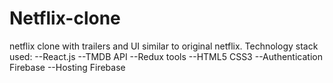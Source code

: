 # Netflix-clone
netflix clone with trailers and UI similar to original netflix.
Technology stack used:
--React.js
--TMDB API
--Redux tools
--HTML5 CSS3
--Authentication Firebase
--Hosting Firebase
